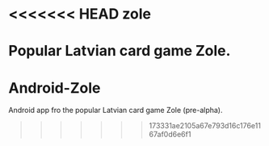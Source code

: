 <<<<<<< HEAD
zole
====

Popular Latvian card game Zole.
=======
Android-Zole
============

Android app fro the popular Latvian card game Zole (pre-alpha).
>>>>>>> 173331ae2105a67e793d16c176e1167af0d6e6f1
